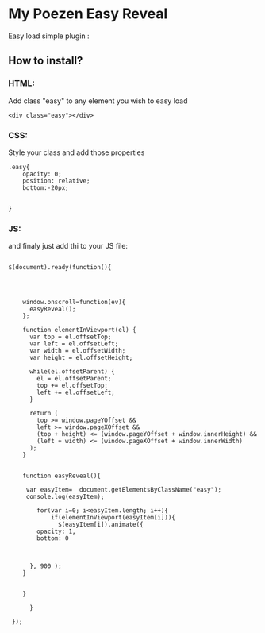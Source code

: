 # My Poezen Easy Reveal

Easy load simple plugin :



## How to install?

### HTML:

Add class "easy" to any element you wish to easy load

``` <div class="easy"></div> ```


### CSS:

Style your class and add those properties

```
.easy{
	opacity: 0;
	position: relative;
	bottom:-20px;


} 
```


### JS:

and finaly just add thi to your JS file:
```

$(document).ready(function(){




    window.onscroll=function(ev){
      easyReveal();
    };

    function elementInViewport(el) {
      var top = el.offsetTop;
      var left = el.offsetLeft;
      var width = el.offsetWidth;
      var height = el.offsetHeight;

      while(el.offsetParent) {
        el = el.offsetParent;
        top += el.offsetTop;
        left += el.offsetLeft;
      }

      return (
        top >= window.pageYOffset &&
        left >= window.pageXOffset &&
        (top + height) <= (window.pageYOffset + window.innerHeight) &&
        (left + width) <= (window.pageXOffset + window.innerWidth)
      );
    }


    function easyReveal(){

     var easyItem=  document.getElementsByClassName("easy");
     console.log(easyItem);

        for(var i=0; i<easyItem.length; i++){
            if(elementInViewport(easyItem[i])){
              $(easyItem[i]).animate({
        opacity: 1,
        bottom: 0



      }, 900 );
    }


    }

      }

 });

```
